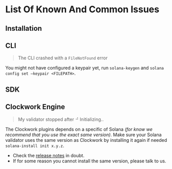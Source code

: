 # List Of Known And Common Issues

## Installation

## CLI
> The CLI crashed with a `FileNotFound` error

You might not have configured a keypair yet, run `solana-keygen` and `solana config set —keypair <FILEPATH>`.


## SDK




## Clockwork Engine
> My validator stopped after ⠚ Initializing..

The Clockwork plugins depends on a specific of Solana _(for know we recommend that you use the exact same version)_.
Make sure your Solana validator uses the same version as Clockwork by installing it again if needed `solana-install init x.y.z`.
- Check the [release notes](https://github.com/clockwork-xyz/clockwork/releases) in doubt.
- If for some reason you cannot install the same version, please talk to us.
